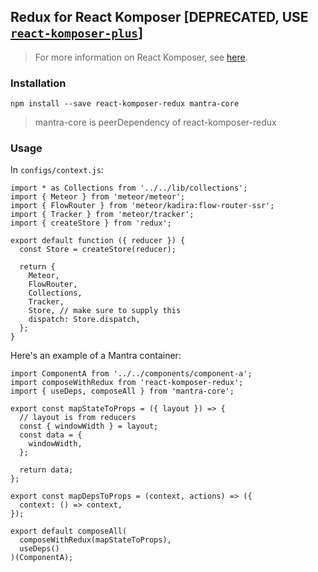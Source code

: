 ## Redux for React Komposer [DEPRECATED, USE [`react-komposer-plus`](https://github.com/sammkj/react-komposer-plus)]

> For more information on React Komposer, see [here](https://github.com/kadirahq/react-komposer).

### Installation

```
npm install --save react-komposer-redux mantra-core
```

> mantra-core is peerDependency of react-komposer-redux

### Usage

In `configs/context.js`:

```
import * as Collections from '../../lib/collections';
import { Meteor } from 'meteor/meteor';
import { FlowRouter } from 'meteor/kadira:flow-router-ssr';
import { Tracker } from 'meteor/tracker';
import { createStore } from 'redux';

export default function ({ reducer }) {
  const Store = createStore(reducer);

  return {
    Meteor,
    FlowRouter,
    Collections,
    Tracker,
    Store, // make sure to supply this
    dispatch: Store.dispatch,
  };
}
```

Here's an example of a Mantra container:

```
import ComponentA from '../../components/component-a';
import composeWithRedux from 'react-komposer-redux';
import { useDeps, composeAll } from 'mantra-core';

export const mapStateToProps = ({ layout }) => {
  // layout is from reducers
  const { windowWidth } = layout;
  const data = {
    windowWidth,
  };

  return data;
};

export const mapDepsToProps = (context, actions) => ({
  context: () => context,
});

export default composeAll(
  composeWithRedux(mapStateToProps),
  useDeps()
)(ComponentA);
```
